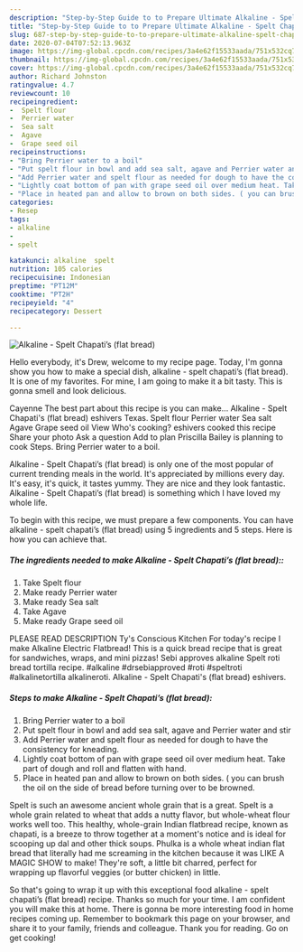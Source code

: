 ```yaml
---
description: "Step-by-Step Guide to to Prepare Ultimate Alkaline - Spelt Chapati’s (flat bread)"
title: "Step-by-Step Guide to to Prepare Ultimate Alkaline - Spelt Chapati’s (flat bread)"
slug: 687-step-by-step-guide-to-to-prepare-ultimate-alkaline-spelt-chapatis-flat-bread
date: 2020-07-04T07:52:13.963Z
image: https://img-global.cpcdn.com/recipes/3a4e62f15533aada/751x532cq70/alkaline-spelt-chapatis-flat-bread-recipe-main-photo.jpg
thumbnail: https://img-global.cpcdn.com/recipes/3a4e62f15533aada/751x532cq70/alkaline-spelt-chapatis-flat-bread-recipe-main-photo.jpg
cover: https://img-global.cpcdn.com/recipes/3a4e62f15533aada/751x532cq70/alkaline-spelt-chapatis-flat-bread-recipe-main-photo.jpg
author: Richard Johnston
ratingvalue: 4.7
reviewcount: 10
recipeingredient:
-  Spelt flour
-  Perrier water
-  Sea salt
-  Agave
-  Grape seed oil
recipeinstructions:
- "Bring Perrier water to a boil"
- "Put spelt flour in bowl and add sea salt, agave and Perrier water and stir"
- "Add Perrier water and spelt flour as needed for dough to have the consistency for kneading."
- "Lightly coat bottom of pan with grape seed oil over medium heat. Take part of dough and roll and flatten with hand."
- "Place in heated pan and allow to brown on both sides. ( you can brush the oil on the side of bread before turning over to be browned."
categories:
- Resep
tags:
- alkaline
- 
- spelt

katakunci: alkaline  spelt
nutrition: 105 calories
recipecuisine: Indonesian
preptime: "PT12M"
cooktime: "PT2H"
recipeyield: "4"
recipecategory: Dessert

---
```



![Alkaline - Spelt Chapati’s (flat bread)](https://img-global.cpcdn.com/recipes/3a4e62f15533aada/751x532cq70/alkaline-spelt-chapatis-flat-bread-recipe-main-photo.jpg)

Hello everybody, it's Drew, welcome to my recipe page. Today, I'm gonna show you how to make a special dish, alkaline - spelt chapati’s (flat bread). It is one of my favorites. For mine, I am going to make it a bit tasty. This is gonna smell and look delicious.

Cayenne The best part about this recipe is you can make… Alkaline - Spelt Chapati&#39;s (flat bread) eshivers Texas. Spelt flour Perrier water Sea salt Agave Grape seed oil View Who&#39;s cooking? eshivers cooked this recipe Share your photo Ask a question Add to plan Priscilla Bailey is planning to cook Steps. Bring Perrier water to a boil.

Alkaline - Spelt Chapati’s (flat bread) is only one of the most popular of current trending meals in the world. It's appreciated by millions every day. It's easy, it's quick, it tastes yummy. They are nice and they look fantastic. Alkaline - Spelt Chapati’s (flat bread) is something which I have loved my whole life.


To begin with this recipe, we must prepare a few components. You can have alkaline - spelt chapati’s (flat bread) using 5 ingredients and 5 steps. Here is how you can achieve that.

##### The ingredients needed to make Alkaline - Spelt Chapati’s (flat bread)::

1. Take  Spelt flour
1. Make ready  Perrier water
1. Make ready  Sea salt
1. Take  Agave
1. Make ready  Grape seed oil


PLEASE READ DESCRIPTION Ty&#39;s Conscious Kitchen For today&#39;s recipe I make Alkaline Electric Flatbread! This is a quick bread recipe that is great for sandwiches, wraps, and mini pizzas! Sebi approves alkaline Spelt roti bread tortilla recipe. #alkaline #drsebiapproved #roti #speltroti #alkalinetortilla alkalineroti. Alkaline - Spelt Chapati&#39;s (flat bread) eshivers. 

##### Steps to make Alkaline - Spelt Chapati’s (flat bread):

1. Bring Perrier water to a boil
1. Put spelt flour in bowl and add sea salt, agave and Perrier water and stir
1. Add Perrier water and spelt flour as needed for dough to have the consistency for kneading.
1. Lightly coat bottom of pan with grape seed oil over medium heat. Take part of dough and roll and flatten with hand.
1. Place in heated pan and allow to brown on both sides. ( you can brush the oil on the side of bread before turning over to be browned.


Spelt is such an awesome ancient whole grain that is a great. Spelt is a whole grain related to wheat that adds a nutty flavor, but whole-wheat flour works well too. This healthy, whole-grain Indian flatbread recipe, known as chapati, is a breeze to throw together at a moment&#39;s notice and is ideal for scooping up dal and other thick soups. Phulka is a whole wheat indian flat bread that literally had me screaming in the kitchen because it was LIKE A MAGIC SHOW to make! They&#39;re soft, a little bit charred, perfect for wrapping up flavorful veggies (or butter chicken) in little. 

So that's going to wrap it up with this exceptional food alkaline - spelt chapati’s (flat bread) recipe. Thanks so much for your time. I am confident you will make this at home. There is gonna be more interesting food in home recipes coming up. Remember to bookmark this page on your browser, and share it to your family, friends and colleague. Thank you for reading. Go on get cooking!
